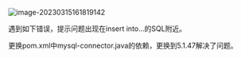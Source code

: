 ![image-20230315161819142](https://typora-fcc.oss-cn-beijing.aliyuncs.com/pictures-PicGo/image-20230315161819142.png)

遇到如下错误，提示问题出现在insert into...的SQL附近。

更换pom.xml中mysql-connector.java的依赖，更换到5.1.47解决了问题。